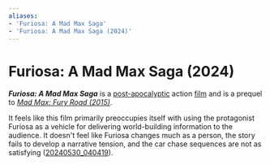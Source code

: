 ```yaml
---
aliases:
- 'Furiosa: A Mad Max Saga'
- 'Furiosa: A Mad Max Saga (2024)'
---
```


# Furiosa: A Mad Max Saga (2024)

_**Furiosa: A Mad Max Saga**_ is a [post-apocalyptic](post-apocalyptic.md) action [film](../indices/films.md) and is a prequel to _[Mad Max: Fury Road (2015)](mad-max-fury-road.md)_.

It feels like this film primarily preoccupies itself with using the protagonist Furiosa as a vehicle for delivering world-building information to the audience. It doesn't feel like Furiosa changes much as a person, the story fails to develop a narrative tension, and the car chase sequences are not as satisfying ([20240530_040419](../entries/20240530_040419.md)).
